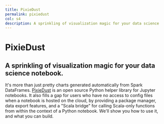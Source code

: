 ```yaml
---
title: PixieDust
permalink: pixiedust
col: s4
description: A sprinkling of visualization magic for your data science notebook.
---
```


# PixieDust

## A sprinkling of visualization magic for your data science notebook.

It's more than just pretty charts generated automatically from Spark DataFrames.
[PixieDust]() is an open source Python helper library for Jupyter notebooks. It also
fills a gap for users who have no access to config files when a notebook is hosted
on the cloud, by providing a package manager, data export features, and a "Scala
bridge" for calling Scala-only functions from within the context of a Python notebook.
We'll show you how to use it, and what you can build.
